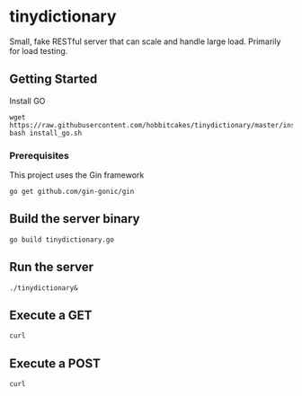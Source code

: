 # tinydictionary

Small, fake RESTful server that can scale and handle large load. Primarily for load testing.

## Getting Started

Install GO
```
wget https://raw.githubusercontent.com/hobbitcakes/tinydictionary/master/install_go.sh
bash install_go.sh
```


### Prerequisites

This project uses the Gin framework

```
go get github.com/gin-gonic/gin
```

## Build the server binary
```
go build tinydictionary.go
```

## Run the server
```
./tinydictionary& 
```

## Execute a GET
```
curl
```

## Execute a POST
```
curl
```
